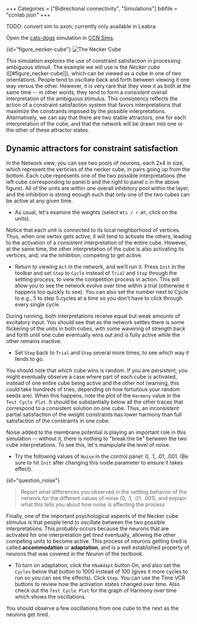 +++
Categories = ["Bidirectional connectivity", "Simulations"]
bibfile = "ccnlab.json"
+++

TODO: convert sim to axon; currently only available in Leabra:

Open the [cats-dogs](https://compcogneuro.org/sims/ch3/necker_cube/) simulation in [CCN Sims](https://compcogneuro.org/simulations).

{id="figure_necker-cube"}
![The Necker Cube](media/fig_necker_cube.png)

This simulation explores the use of constraint satisfaction in processing ambiguous stimuli. The example we will use is the _Necker cube_ ([[#figure_necker-cube]]), which can be viewed as a cube in one of two orientations. People tend to oscillate back and forth between viewing it one way versus the other. However, it is very rare that they view it as both at the same time -- in other words, they tend to form a *consistent* overall interpretation of the ambiguous stimulus. This consistency reflects the action of a constraint satisfaction system that favors interpretations that maximize the constraints imposed by the possible interpretations. Alternatively, we can say that there are two stable attractors, one for each interpretation of the cube, and that the network will be drawn into one or the other of these attractor states.

## Dynamic attractors for constraint satisfaction

In the Network view, you can see two pools of neurons, each 2x4 in size, which represent the verticies of the necker cube, in pairs going up from the bottom. Each cube represents one of the two possible interpretations (the left cube corresponding to panel b and the right to panel c in the above figure). All of the units are within one overall inhibitory pool within the layer, and the inhibition is strong enough such that only one of the two cubes can be active at any given time.

* As usual, let's examine the weights (select `Wts / r.Wt`, click on the units). 

Notice that each unit is connected to its local neighborhood of vertices. Thus, when one vertex gets active, it will tend to activate the others, leading to the activation of a consistent interpretation of the entire cube. However, at the same time, the other interpretation of the cube is also activating its vertices, and, via the inhibition, competing to get active.

* Return to viewing `Act` in the network, and we'll run it. Press `Init` in the toolbar and set `Step` to `Cycle` instead of `Trial` and `Step` through the settling process, to view the competition process in action. This will allow you to see the network evolve over time within a trial (otherwise it happens too quickly to see). You can also set the number next to Cycle to e.g., 5 to step 5 cycles at a time so you don't have to click through every single cycle.
  
During running, both interpretations receive equal but weak amounts of excitatory input. You should see that as the network settles there is some flickering of the units in both cubes, with some wavering of strength back and forth until one cube eventually wins out and is fully active while the other remains inactive.

* Set `Step` back to `Trial` and `Step` several more times, to see which way it tends to go. 

You should note that which cube wins is random. If you are persistent, you might eventually observe a case where part of each cube is activated, instead of one entire cube being active and the other not (warning, this could take hundreds of tries, depending on how fortuitous your random seeds are). When this happens, note the plot of the `Harmony` value in the `Test Cycle Plot`. It should be substantially below all the other traces that correspond to a consistent solution on one cube. Thus, an inconsistent partial satisfaction of the weight constraints has lower harmony than full satisfaction of the constraints in one cube.

Noise added to the membrane potential is playing an important role in this simulation -- without it, there is nothing to "break the tie" between the two cube interpretations. To see this, let's manipulate the level of noise.

* Try the following values of `Noise` in the control panel: 0, .1, .01, .001.  (Be sure to hit `Init` after changing this noide parameter to ensure it takes effect).

{id="question_noise"}
> Report what differences you observed in the settling behavior of the network for the different values of noise (0, .1, .01, .001), and explain what this tells you about how noise is affecting the process

Finally, one of the important psychological aspects of the Necker cube stimulus is that people tend to oscillate between the two possible interpretations. This probably occurs because the neurons that are activated for one interpretation get *tired* eventually, allowing the other competing units to become active. This process of neurons getting tired is called **accommodation** or **adaptation**, and is a well established property of neurons that was covered in the *Neuron* of the textbook.

* To turn on adaptation, click the `KNaAdapt` button On, and also set the `Cycles` below that button to 1000 instead of 100 (gives it more cycles to run so you can see the effects).   Click `Step`.  You can use the Time VCR buttons to review how the activation states changed over time.  Also check out the `Test Cycle Plot` for the graph of Harmony over time which shows the oscillations.

You should observe a few oscillations from one cube to the next as the neurons get tired.

